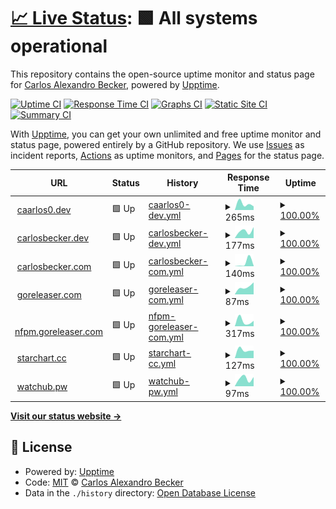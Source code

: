 # [📈 Live Status](https://status.carlosbecker.com): <!--live status--> **🟩 All systems operational**

This repository contains the open-source uptime monitor and status page for [Carlos Alexandro Becker](https://caarlos0.dev), powered by [Upptime](https://github.com/upptime/upptime).

[![Uptime CI](https://github.com/koj-co/upptime/workflows/Uptime%20CI/badge.svg)](https://github.com/koj-co/upptime/actions?query=workflow%3A%22Uptime+CI%22)
[![Response Time CI](https://github.com/koj-co/upptime/workflows/Response%20Time%20CI/badge.svg)](https://github.com/koj-co/upptime/actions?query=workflow%3A%22Response+Time+CI%22)
[![Graphs CI](https://github.com/koj-co/upptime/workflows/Graphs%20CI/badge.svg)](https://github.com/koj-co/upptime/actions?query=workflow%3A%22Graphs+CI%22)
[![Static Site CI](https://github.com/koj-co/upptime/workflows/Static%20Site%20CI/badge.svg)](https://github.com/koj-co/upptime/actions?query=workflow%3A%22Static+Site+CI%22)
[![Summary CI](https://github.com/koj-co/upptime/workflows/Summary%20CI/badge.svg)](https://github.com/koj-co/upptime/actions?query=workflow%3A%22Summary+CI%22)

With [Upptime](https://upptime.js.org), you can get your own unlimited and free uptime monitor and status page, powered entirely by a GitHub repository. We use [Issues](https://github.com/caarlos0/upptime/issues) as incident reports, [Actions](https://github.com/caarlos0/upptime/actions) as uptime monitors, and [Pages](https://status.carlosbecker.com) for the status page.

<!--start: status pages-->
<!-- This summary is generated by Upptime (https://github.com/upptime/upptime) -->
<!-- Do not edit this manually, your changes will be overwritten -->
<!-- prettier-ignore -->
| URL | Status | History | Response Time | Uptime |
| --- | ------ | ------- | ------------- | ------ |
| <img alt="" src="https://favicons.githubusercontent.com/caarlos0.dev" height="13"> [caarlos0.dev](https://caarlos0.dev) | 🟩 Up | [caarlos0-dev.yml](https://github.com/caarlos0/upptime/commits/master/history/caarlos0-dev.yml) | <details><summary><img alt="Response time graph" src="./graphs/caarlos0-dev/response-time-week.png" height="20"> 265ms</summary><br><a href="https://status.carlosbecker.com/history/caarlos0-dev"><img alt="Response time 265" src="https://img.shields.io/endpoint?url=https%3A%2F%2Fraw.githubusercontent.com%2Fcaarlos0%2Fupptime%2Fmaster%2Fapi%2Fcaarlos0-dev%2Fresponse-time.json"></a><br><a href="https://status.carlosbecker.com/history/caarlos0-dev"><img alt="24-hour response time 265" src="https://img.shields.io/endpoint?url=https%3A%2F%2Fraw.githubusercontent.com%2Fcaarlos0%2Fupptime%2Fmaster%2Fapi%2Fcaarlos0-dev%2Fresponse-time-day.json"></a><br><a href="https://status.carlosbecker.com/history/caarlos0-dev"><img alt="7-day response time 265" src="https://img.shields.io/endpoint?url=https%3A%2F%2Fraw.githubusercontent.com%2Fcaarlos0%2Fupptime%2Fmaster%2Fapi%2Fcaarlos0-dev%2Fresponse-time-week.json"></a><br><a href="https://status.carlosbecker.com/history/caarlos0-dev"><img alt="30-day response time 265" src="https://img.shields.io/endpoint?url=https%3A%2F%2Fraw.githubusercontent.com%2Fcaarlos0%2Fupptime%2Fmaster%2Fapi%2Fcaarlos0-dev%2Fresponse-time-month.json"></a><br><a href="https://status.carlosbecker.com/history/caarlos0-dev"><img alt="1-year response time 265" src="https://img.shields.io/endpoint?url=https%3A%2F%2Fraw.githubusercontent.com%2Fcaarlos0%2Fupptime%2Fmaster%2Fapi%2Fcaarlos0-dev%2Fresponse-time-year.json"></a></details> | <details><summary><a href="https://status.carlosbecker.com/history/caarlos0-dev">100.00%</a></summary><a href="https://status.carlosbecker.com/history/caarlos0-dev"><img alt="All-time uptime 100.00%" src="https://img.shields.io/endpoint?url=https%3A%2F%2Fraw.githubusercontent.com%2Fcaarlos0%2Fupptime%2Fmaster%2Fapi%2Fcaarlos0-dev%2Fuptime.json"></a><br><a href="https://status.carlosbecker.com/history/caarlos0-dev"><img alt="24-hour uptime 100.00%" src="https://img.shields.io/endpoint?url=https%3A%2F%2Fraw.githubusercontent.com%2Fcaarlos0%2Fupptime%2Fmaster%2Fapi%2Fcaarlos0-dev%2Fuptime-day.json"></a><br><a href="https://status.carlosbecker.com/history/caarlos0-dev"><img alt="7-day uptime 100.00%" src="https://img.shields.io/endpoint?url=https%3A%2F%2Fraw.githubusercontent.com%2Fcaarlos0%2Fupptime%2Fmaster%2Fapi%2Fcaarlos0-dev%2Fuptime-week.json"></a><br><a href="https://status.carlosbecker.com/history/caarlos0-dev"><img alt="30-day uptime 100.00%" src="https://img.shields.io/endpoint?url=https%3A%2F%2Fraw.githubusercontent.com%2Fcaarlos0%2Fupptime%2Fmaster%2Fapi%2Fcaarlos0-dev%2Fuptime-month.json"></a><br><a href="https://status.carlosbecker.com/history/caarlos0-dev"><img alt="1-year uptime 100.00%" src="https://img.shields.io/endpoint?url=https%3A%2F%2Fraw.githubusercontent.com%2Fcaarlos0%2Fupptime%2Fmaster%2Fapi%2Fcaarlos0-dev%2Fuptime-year.json"></a></details>
| <img alt="" src="https://favicons.githubusercontent.com/carlosbecker.dev" height="13"> [carlosbecker.dev](https://carlosbecker.dev) | 🟩 Up | [carlosbecker-dev.yml](https://github.com/caarlos0/upptime/commits/master/history/carlosbecker-dev.yml) | <details><summary><img alt="Response time graph" src="./graphs/carlosbecker-dev/response-time-week.png" height="20"> 177ms</summary><br><a href="https://status.carlosbecker.com/history/carlosbecker-dev"><img alt="Response time 177" src="https://img.shields.io/endpoint?url=https%3A%2F%2Fraw.githubusercontent.com%2Fcaarlos0%2Fupptime%2Fmaster%2Fapi%2Fcarlosbecker-dev%2Fresponse-time.json"></a><br><a href="https://status.carlosbecker.com/history/carlosbecker-dev"><img alt="24-hour response time 177" src="https://img.shields.io/endpoint?url=https%3A%2F%2Fraw.githubusercontent.com%2Fcaarlos0%2Fupptime%2Fmaster%2Fapi%2Fcarlosbecker-dev%2Fresponse-time-day.json"></a><br><a href="https://status.carlosbecker.com/history/carlosbecker-dev"><img alt="7-day response time 177" src="https://img.shields.io/endpoint?url=https%3A%2F%2Fraw.githubusercontent.com%2Fcaarlos0%2Fupptime%2Fmaster%2Fapi%2Fcarlosbecker-dev%2Fresponse-time-week.json"></a><br><a href="https://status.carlosbecker.com/history/carlosbecker-dev"><img alt="30-day response time 177" src="https://img.shields.io/endpoint?url=https%3A%2F%2Fraw.githubusercontent.com%2Fcaarlos0%2Fupptime%2Fmaster%2Fapi%2Fcarlosbecker-dev%2Fresponse-time-month.json"></a><br><a href="https://status.carlosbecker.com/history/carlosbecker-dev"><img alt="1-year response time 177" src="https://img.shields.io/endpoint?url=https%3A%2F%2Fraw.githubusercontent.com%2Fcaarlos0%2Fupptime%2Fmaster%2Fapi%2Fcarlosbecker-dev%2Fresponse-time-year.json"></a></details> | <details><summary><a href="https://status.carlosbecker.com/history/carlosbecker-dev">100.00%</a></summary><a href="https://status.carlosbecker.com/history/carlosbecker-dev"><img alt="All-time uptime 100.00%" src="https://img.shields.io/endpoint?url=https%3A%2F%2Fraw.githubusercontent.com%2Fcaarlos0%2Fupptime%2Fmaster%2Fapi%2Fcarlosbecker-dev%2Fuptime.json"></a><br><a href="https://status.carlosbecker.com/history/carlosbecker-dev"><img alt="24-hour uptime 100.00%" src="https://img.shields.io/endpoint?url=https%3A%2F%2Fraw.githubusercontent.com%2Fcaarlos0%2Fupptime%2Fmaster%2Fapi%2Fcarlosbecker-dev%2Fuptime-day.json"></a><br><a href="https://status.carlosbecker.com/history/carlosbecker-dev"><img alt="7-day uptime 100.00%" src="https://img.shields.io/endpoint?url=https%3A%2F%2Fraw.githubusercontent.com%2Fcaarlos0%2Fupptime%2Fmaster%2Fapi%2Fcarlosbecker-dev%2Fuptime-week.json"></a><br><a href="https://status.carlosbecker.com/history/carlosbecker-dev"><img alt="30-day uptime 100.00%" src="https://img.shields.io/endpoint?url=https%3A%2F%2Fraw.githubusercontent.com%2Fcaarlos0%2Fupptime%2Fmaster%2Fapi%2Fcarlosbecker-dev%2Fuptime-month.json"></a><br><a href="https://status.carlosbecker.com/history/carlosbecker-dev"><img alt="1-year uptime 100.00%" src="https://img.shields.io/endpoint?url=https%3A%2F%2Fraw.githubusercontent.com%2Fcaarlos0%2Fupptime%2Fmaster%2Fapi%2Fcarlosbecker-dev%2Fuptime-year.json"></a></details>
| <img alt="" src="https://favicons.githubusercontent.com/carlosbecker.com" height="13"> [carlosbecker.com](https://carlosbecker.com) | 🟩 Up | [carlosbecker-com.yml](https://github.com/caarlos0/upptime/commits/master/history/carlosbecker-com.yml) | <details><summary><img alt="Response time graph" src="./graphs/carlosbecker-com/response-time-week.png" height="20"> 140ms</summary><br><a href="https://status.carlosbecker.com/history/carlosbecker-com"><img alt="Response time 140" src="https://img.shields.io/endpoint?url=https%3A%2F%2Fraw.githubusercontent.com%2Fcaarlos0%2Fupptime%2Fmaster%2Fapi%2Fcarlosbecker-com%2Fresponse-time.json"></a><br><a href="https://status.carlosbecker.com/history/carlosbecker-com"><img alt="24-hour response time 140" src="https://img.shields.io/endpoint?url=https%3A%2F%2Fraw.githubusercontent.com%2Fcaarlos0%2Fupptime%2Fmaster%2Fapi%2Fcarlosbecker-com%2Fresponse-time-day.json"></a><br><a href="https://status.carlosbecker.com/history/carlosbecker-com"><img alt="7-day response time 140" src="https://img.shields.io/endpoint?url=https%3A%2F%2Fraw.githubusercontent.com%2Fcaarlos0%2Fupptime%2Fmaster%2Fapi%2Fcarlosbecker-com%2Fresponse-time-week.json"></a><br><a href="https://status.carlosbecker.com/history/carlosbecker-com"><img alt="30-day response time 140" src="https://img.shields.io/endpoint?url=https%3A%2F%2Fraw.githubusercontent.com%2Fcaarlos0%2Fupptime%2Fmaster%2Fapi%2Fcarlosbecker-com%2Fresponse-time-month.json"></a><br><a href="https://status.carlosbecker.com/history/carlosbecker-com"><img alt="1-year response time 140" src="https://img.shields.io/endpoint?url=https%3A%2F%2Fraw.githubusercontent.com%2Fcaarlos0%2Fupptime%2Fmaster%2Fapi%2Fcarlosbecker-com%2Fresponse-time-year.json"></a></details> | <details><summary><a href="https://status.carlosbecker.com/history/carlosbecker-com">100.00%</a></summary><a href="https://status.carlosbecker.com/history/carlosbecker-com"><img alt="All-time uptime 100.00%" src="https://img.shields.io/endpoint?url=https%3A%2F%2Fraw.githubusercontent.com%2Fcaarlos0%2Fupptime%2Fmaster%2Fapi%2Fcarlosbecker-com%2Fuptime.json"></a><br><a href="https://status.carlosbecker.com/history/carlosbecker-com"><img alt="24-hour uptime 100.00%" src="https://img.shields.io/endpoint?url=https%3A%2F%2Fraw.githubusercontent.com%2Fcaarlos0%2Fupptime%2Fmaster%2Fapi%2Fcarlosbecker-com%2Fuptime-day.json"></a><br><a href="https://status.carlosbecker.com/history/carlosbecker-com"><img alt="7-day uptime 100.00%" src="https://img.shields.io/endpoint?url=https%3A%2F%2Fraw.githubusercontent.com%2Fcaarlos0%2Fupptime%2Fmaster%2Fapi%2Fcarlosbecker-com%2Fuptime-week.json"></a><br><a href="https://status.carlosbecker.com/history/carlosbecker-com"><img alt="30-day uptime 100.00%" src="https://img.shields.io/endpoint?url=https%3A%2F%2Fraw.githubusercontent.com%2Fcaarlos0%2Fupptime%2Fmaster%2Fapi%2Fcarlosbecker-com%2Fuptime-month.json"></a><br><a href="https://status.carlosbecker.com/history/carlosbecker-com"><img alt="1-year uptime 100.00%" src="https://img.shields.io/endpoint?url=https%3A%2F%2Fraw.githubusercontent.com%2Fcaarlos0%2Fupptime%2Fmaster%2Fapi%2Fcarlosbecker-com%2Fuptime-year.json"></a></details>
| <img alt="" src="https://favicons.githubusercontent.com/goreleaser.com" height="13"> [goreleaser.com](https://goreleaser.com) | 🟩 Up | [goreleaser-com.yml](https://github.com/caarlos0/upptime/commits/master/history/goreleaser-com.yml) | <details><summary><img alt="Response time graph" src="./graphs/goreleaser-com/response-time-week.png" height="20"> 87ms</summary><br><a href="https://status.carlosbecker.com/history/goreleaser-com"><img alt="Response time 87" src="https://img.shields.io/endpoint?url=https%3A%2F%2Fraw.githubusercontent.com%2Fcaarlos0%2Fupptime%2Fmaster%2Fapi%2Fgoreleaser-com%2Fresponse-time.json"></a><br><a href="https://status.carlosbecker.com/history/goreleaser-com"><img alt="24-hour response time 87" src="https://img.shields.io/endpoint?url=https%3A%2F%2Fraw.githubusercontent.com%2Fcaarlos0%2Fupptime%2Fmaster%2Fapi%2Fgoreleaser-com%2Fresponse-time-day.json"></a><br><a href="https://status.carlosbecker.com/history/goreleaser-com"><img alt="7-day response time 87" src="https://img.shields.io/endpoint?url=https%3A%2F%2Fraw.githubusercontent.com%2Fcaarlos0%2Fupptime%2Fmaster%2Fapi%2Fgoreleaser-com%2Fresponse-time-week.json"></a><br><a href="https://status.carlosbecker.com/history/goreleaser-com"><img alt="30-day response time 87" src="https://img.shields.io/endpoint?url=https%3A%2F%2Fraw.githubusercontent.com%2Fcaarlos0%2Fupptime%2Fmaster%2Fapi%2Fgoreleaser-com%2Fresponse-time-month.json"></a><br><a href="https://status.carlosbecker.com/history/goreleaser-com"><img alt="1-year response time 87" src="https://img.shields.io/endpoint?url=https%3A%2F%2Fraw.githubusercontent.com%2Fcaarlos0%2Fupptime%2Fmaster%2Fapi%2Fgoreleaser-com%2Fresponse-time-year.json"></a></details> | <details><summary><a href="https://status.carlosbecker.com/history/goreleaser-com">100.00%</a></summary><a href="https://status.carlosbecker.com/history/goreleaser-com"><img alt="All-time uptime 100.00%" src="https://img.shields.io/endpoint?url=https%3A%2F%2Fraw.githubusercontent.com%2Fcaarlos0%2Fupptime%2Fmaster%2Fapi%2Fgoreleaser-com%2Fuptime.json"></a><br><a href="https://status.carlosbecker.com/history/goreleaser-com"><img alt="24-hour uptime 100.00%" src="https://img.shields.io/endpoint?url=https%3A%2F%2Fraw.githubusercontent.com%2Fcaarlos0%2Fupptime%2Fmaster%2Fapi%2Fgoreleaser-com%2Fuptime-day.json"></a><br><a href="https://status.carlosbecker.com/history/goreleaser-com"><img alt="7-day uptime 100.00%" src="https://img.shields.io/endpoint?url=https%3A%2F%2Fraw.githubusercontent.com%2Fcaarlos0%2Fupptime%2Fmaster%2Fapi%2Fgoreleaser-com%2Fuptime-week.json"></a><br><a href="https://status.carlosbecker.com/history/goreleaser-com"><img alt="30-day uptime 100.00%" src="https://img.shields.io/endpoint?url=https%3A%2F%2Fraw.githubusercontent.com%2Fcaarlos0%2Fupptime%2Fmaster%2Fapi%2Fgoreleaser-com%2Fuptime-month.json"></a><br><a href="https://status.carlosbecker.com/history/goreleaser-com"><img alt="1-year uptime 100.00%" src="https://img.shields.io/endpoint?url=https%3A%2F%2Fraw.githubusercontent.com%2Fcaarlos0%2Fupptime%2Fmaster%2Fapi%2Fgoreleaser-com%2Fuptime-year.json"></a></details>
| <img alt="" src="https://favicons.githubusercontent.com/nfpm.goreleaser.com" height="13"> [nfpm.goreleaser.com](https://nfpm.goreleaser.com) | 🟩 Up | [nfpm-goreleaser-com.yml](https://github.com/caarlos0/upptime/commits/master/history/nfpm-goreleaser-com.yml) | <details><summary><img alt="Response time graph" src="./graphs/nfpm-goreleaser-com/response-time-week.png" height="20"> 317ms</summary><br><a href="https://status.carlosbecker.com/history/nfpm-goreleaser-com"><img alt="Response time 317" src="https://img.shields.io/endpoint?url=https%3A%2F%2Fraw.githubusercontent.com%2Fcaarlos0%2Fupptime%2Fmaster%2Fapi%2Fnfpm-goreleaser-com%2Fresponse-time.json"></a><br><a href="https://status.carlosbecker.com/history/nfpm-goreleaser-com"><img alt="24-hour response time 317" src="https://img.shields.io/endpoint?url=https%3A%2F%2Fraw.githubusercontent.com%2Fcaarlos0%2Fupptime%2Fmaster%2Fapi%2Fnfpm-goreleaser-com%2Fresponse-time-day.json"></a><br><a href="https://status.carlosbecker.com/history/nfpm-goreleaser-com"><img alt="7-day response time 317" src="https://img.shields.io/endpoint?url=https%3A%2F%2Fraw.githubusercontent.com%2Fcaarlos0%2Fupptime%2Fmaster%2Fapi%2Fnfpm-goreleaser-com%2Fresponse-time-week.json"></a><br><a href="https://status.carlosbecker.com/history/nfpm-goreleaser-com"><img alt="30-day response time 317" src="https://img.shields.io/endpoint?url=https%3A%2F%2Fraw.githubusercontent.com%2Fcaarlos0%2Fupptime%2Fmaster%2Fapi%2Fnfpm-goreleaser-com%2Fresponse-time-month.json"></a><br><a href="https://status.carlosbecker.com/history/nfpm-goreleaser-com"><img alt="1-year response time 317" src="https://img.shields.io/endpoint?url=https%3A%2F%2Fraw.githubusercontent.com%2Fcaarlos0%2Fupptime%2Fmaster%2Fapi%2Fnfpm-goreleaser-com%2Fresponse-time-year.json"></a></details> | <details><summary><a href="https://status.carlosbecker.com/history/nfpm-goreleaser-com">100.00%</a></summary><a href="https://status.carlosbecker.com/history/nfpm-goreleaser-com"><img alt="All-time uptime 100.00%" src="https://img.shields.io/endpoint?url=https%3A%2F%2Fraw.githubusercontent.com%2Fcaarlos0%2Fupptime%2Fmaster%2Fapi%2Fnfpm-goreleaser-com%2Fuptime.json"></a><br><a href="https://status.carlosbecker.com/history/nfpm-goreleaser-com"><img alt="24-hour uptime 100.00%" src="https://img.shields.io/endpoint?url=https%3A%2F%2Fraw.githubusercontent.com%2Fcaarlos0%2Fupptime%2Fmaster%2Fapi%2Fnfpm-goreleaser-com%2Fuptime-day.json"></a><br><a href="https://status.carlosbecker.com/history/nfpm-goreleaser-com"><img alt="7-day uptime 100.00%" src="https://img.shields.io/endpoint?url=https%3A%2F%2Fraw.githubusercontent.com%2Fcaarlos0%2Fupptime%2Fmaster%2Fapi%2Fnfpm-goreleaser-com%2Fuptime-week.json"></a><br><a href="https://status.carlosbecker.com/history/nfpm-goreleaser-com"><img alt="30-day uptime 100.00%" src="https://img.shields.io/endpoint?url=https%3A%2F%2Fraw.githubusercontent.com%2Fcaarlos0%2Fupptime%2Fmaster%2Fapi%2Fnfpm-goreleaser-com%2Fuptime-month.json"></a><br><a href="https://status.carlosbecker.com/history/nfpm-goreleaser-com"><img alt="1-year uptime 100.00%" src="https://img.shields.io/endpoint?url=https%3A%2F%2Fraw.githubusercontent.com%2Fcaarlos0%2Fupptime%2Fmaster%2Fapi%2Fnfpm-goreleaser-com%2Fuptime-year.json"></a></details>
| <img alt="" src="https://favicons.githubusercontent.com/starchart.cc" height="13"> [starchart.cc](https://starchart.cc) | 🟩 Up | [starchart-cc.yml](https://github.com/caarlos0/upptime/commits/master/history/starchart-cc.yml) | <details><summary><img alt="Response time graph" src="./graphs/starchart-cc/response-time-week.png" height="20"> 127ms</summary><br><a href="https://status.carlosbecker.com/history/starchart-cc"><img alt="Response time 127" src="https://img.shields.io/endpoint?url=https%3A%2F%2Fraw.githubusercontent.com%2Fcaarlos0%2Fupptime%2Fmaster%2Fapi%2Fstarchart-cc%2Fresponse-time.json"></a><br><a href="https://status.carlosbecker.com/history/starchart-cc"><img alt="24-hour response time 127" src="https://img.shields.io/endpoint?url=https%3A%2F%2Fraw.githubusercontent.com%2Fcaarlos0%2Fupptime%2Fmaster%2Fapi%2Fstarchart-cc%2Fresponse-time-day.json"></a><br><a href="https://status.carlosbecker.com/history/starchart-cc"><img alt="7-day response time 127" src="https://img.shields.io/endpoint?url=https%3A%2F%2Fraw.githubusercontent.com%2Fcaarlos0%2Fupptime%2Fmaster%2Fapi%2Fstarchart-cc%2Fresponse-time-week.json"></a><br><a href="https://status.carlosbecker.com/history/starchart-cc"><img alt="30-day response time 127" src="https://img.shields.io/endpoint?url=https%3A%2F%2Fraw.githubusercontent.com%2Fcaarlos0%2Fupptime%2Fmaster%2Fapi%2Fstarchart-cc%2Fresponse-time-month.json"></a><br><a href="https://status.carlosbecker.com/history/starchart-cc"><img alt="1-year response time 127" src="https://img.shields.io/endpoint?url=https%3A%2F%2Fraw.githubusercontent.com%2Fcaarlos0%2Fupptime%2Fmaster%2Fapi%2Fstarchart-cc%2Fresponse-time-year.json"></a></details> | <details><summary><a href="https://status.carlosbecker.com/history/starchart-cc">100.00%</a></summary><a href="https://status.carlosbecker.com/history/starchart-cc"><img alt="All-time uptime 100.00%" src="https://img.shields.io/endpoint?url=https%3A%2F%2Fraw.githubusercontent.com%2Fcaarlos0%2Fupptime%2Fmaster%2Fapi%2Fstarchart-cc%2Fuptime.json"></a><br><a href="https://status.carlosbecker.com/history/starchart-cc"><img alt="24-hour uptime 100.00%" src="https://img.shields.io/endpoint?url=https%3A%2F%2Fraw.githubusercontent.com%2Fcaarlos0%2Fupptime%2Fmaster%2Fapi%2Fstarchart-cc%2Fuptime-day.json"></a><br><a href="https://status.carlosbecker.com/history/starchart-cc"><img alt="7-day uptime 100.00%" src="https://img.shields.io/endpoint?url=https%3A%2F%2Fraw.githubusercontent.com%2Fcaarlos0%2Fupptime%2Fmaster%2Fapi%2Fstarchart-cc%2Fuptime-week.json"></a><br><a href="https://status.carlosbecker.com/history/starchart-cc"><img alt="30-day uptime 100.00%" src="https://img.shields.io/endpoint?url=https%3A%2F%2Fraw.githubusercontent.com%2Fcaarlos0%2Fupptime%2Fmaster%2Fapi%2Fstarchart-cc%2Fuptime-month.json"></a><br><a href="https://status.carlosbecker.com/history/starchart-cc"><img alt="1-year uptime 100.00%" src="https://img.shields.io/endpoint?url=https%3A%2F%2Fraw.githubusercontent.com%2Fcaarlos0%2Fupptime%2Fmaster%2Fapi%2Fstarchart-cc%2Fuptime-year.json"></a></details>
| <img alt="" src="https://favicons.githubusercontent.com/app.watchub.pw" height="13"> [watchub.pw](http://app.watchub.pw) | 🟩 Up | [watchub-pw.yml](https://github.com/caarlos0/upptime/commits/master/history/watchub-pw.yml) | <details><summary><img alt="Response time graph" src="./graphs/watchub-pw/response-time-week.png" height="20"> 97ms</summary><br><a href="https://status.carlosbecker.com/history/watchub-pw"><img alt="Response time 97" src="https://img.shields.io/endpoint?url=https%3A%2F%2Fraw.githubusercontent.com%2Fcaarlos0%2Fupptime%2Fmaster%2Fapi%2Fwatchub-pw%2Fresponse-time.json"></a><br><a href="https://status.carlosbecker.com/history/watchub-pw"><img alt="24-hour response time 97" src="https://img.shields.io/endpoint?url=https%3A%2F%2Fraw.githubusercontent.com%2Fcaarlos0%2Fupptime%2Fmaster%2Fapi%2Fwatchub-pw%2Fresponse-time-day.json"></a><br><a href="https://status.carlosbecker.com/history/watchub-pw"><img alt="7-day response time 97" src="https://img.shields.io/endpoint?url=https%3A%2F%2Fraw.githubusercontent.com%2Fcaarlos0%2Fupptime%2Fmaster%2Fapi%2Fwatchub-pw%2Fresponse-time-week.json"></a><br><a href="https://status.carlosbecker.com/history/watchub-pw"><img alt="30-day response time 97" src="https://img.shields.io/endpoint?url=https%3A%2F%2Fraw.githubusercontent.com%2Fcaarlos0%2Fupptime%2Fmaster%2Fapi%2Fwatchub-pw%2Fresponse-time-month.json"></a><br><a href="https://status.carlosbecker.com/history/watchub-pw"><img alt="1-year response time 97" src="https://img.shields.io/endpoint?url=https%3A%2F%2Fraw.githubusercontent.com%2Fcaarlos0%2Fupptime%2Fmaster%2Fapi%2Fwatchub-pw%2Fresponse-time-year.json"></a></details> | <details><summary><a href="https://status.carlosbecker.com/history/watchub-pw">100.00%</a></summary><a href="https://status.carlosbecker.com/history/watchub-pw"><img alt="All-time uptime 100.00%" src="https://img.shields.io/endpoint?url=https%3A%2F%2Fraw.githubusercontent.com%2Fcaarlos0%2Fupptime%2Fmaster%2Fapi%2Fwatchub-pw%2Fuptime.json"></a><br><a href="https://status.carlosbecker.com/history/watchub-pw"><img alt="24-hour uptime 100.00%" src="https://img.shields.io/endpoint?url=https%3A%2F%2Fraw.githubusercontent.com%2Fcaarlos0%2Fupptime%2Fmaster%2Fapi%2Fwatchub-pw%2Fuptime-day.json"></a><br><a href="https://status.carlosbecker.com/history/watchub-pw"><img alt="7-day uptime 100.00%" src="https://img.shields.io/endpoint?url=https%3A%2F%2Fraw.githubusercontent.com%2Fcaarlos0%2Fupptime%2Fmaster%2Fapi%2Fwatchub-pw%2Fuptime-week.json"></a><br><a href="https://status.carlosbecker.com/history/watchub-pw"><img alt="30-day uptime 100.00%" src="https://img.shields.io/endpoint?url=https%3A%2F%2Fraw.githubusercontent.com%2Fcaarlos0%2Fupptime%2Fmaster%2Fapi%2Fwatchub-pw%2Fuptime-month.json"></a><br><a href="https://status.carlosbecker.com/history/watchub-pw"><img alt="1-year uptime 100.00%" src="https://img.shields.io/endpoint?url=https%3A%2F%2Fraw.githubusercontent.com%2Fcaarlos0%2Fupptime%2Fmaster%2Fapi%2Fwatchub-pw%2Fuptime-year.json"></a></details>

<!--end: status pages-->

[**Visit our status website →**](https://status.carlosbecker.com)

## 📄 License

- Powered by: [Upptime](https://github.com/upptime/upptime)
- Code: [MIT](./LICENSE) © [Carlos Alexandro Becker](https://caarlos0.dev)
- Data in the `./history` directory: [Open Database License](https://opendatacommons.org/licenses/odbl/1-0/)
